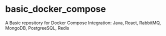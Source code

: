 # basic_docker_compose
A Basic repository for Docker Compose Integration:  Java, React, RabbitMQ, MongoDB, PostgreeSQL, Redis  
